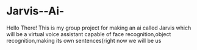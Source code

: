 # Jarvis--Ai-
Hello There! This is my group project for making an ai called Jarvis which will be a virtual voice assistant capable of face recognition,object recognition,making its own sentences(right now we will be us
